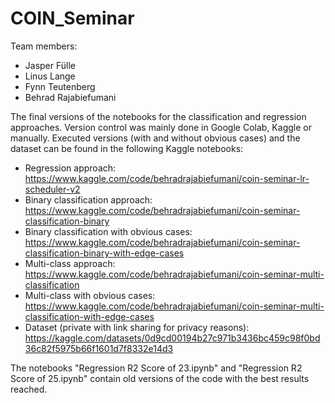 # COIN_Seminar
Team members:
 - Jasper Fülle
 - Linus Lange
 - Fynn Teutenberg
 - Behrad Rajabiefumani

The final versions of the notebooks for the classification and regression approaches. Version control was mainly done in Google Colab, Kaggle or manually.
Executed versions (with and without obvious cases) and the dataset can be found in the following Kaggle notebooks:

- Regression approach: https://www.kaggle.com/code/behradrajabiefumani/coin-seminar-lr-scheduler-v2
- Binary classification approach: https://www.kaggle.com/code/behradrajabiefumani/coin-seminar-classification-binary
- Binary classification with obvious cases: https://www.kaggle.com/code/behradrajabiefumani/coin-seminar-classification-binary-with-edge-cases
- Multi-class approach: https://www.kaggle.com/code/behradrajabiefumani/coin-seminar-multi-classification
- Multi-class with obvious cases: https://www.kaggle.com/code/behradrajabiefumani/coin-seminar-multi-classification-with-edge-cases
- Dataset (private with link sharing for privacy reasons): https://kaggle.com/datasets/0d9cd00194b27c971b3436bc459c98f0bd36c82f5975b66f1601d7f8332e14d3

The notebooks "Regression R2 Score of 23.ipynb" and "Regression R2 Score of 25.ipynb" contain old versions of the code with the best results reached.
